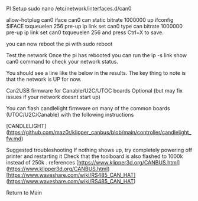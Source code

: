 PI Setup
sudo nano /etc/network/interfaces.d/can0

allow-hotplug can0
iface can0 can static
 bitrate 1000000
 up ifconfig $IFACE txqueuelen 256
 pre-up ip link set can0 type can bitrate 1000000
 pre-up ip link set can0 txqueuelen 256
and press Ctrl+X to save.

you can now reboot the pi with sudo reboot

Test the network
Once the pi has rebooted you can run the ip -s link show can0 command to check your network status.

You should see a line like the below in the results. The key thing to note is that the network is UP for now.

<LinkImageHere>

Can2USB firmware for Canable/U2C/UTOC boards
Optional (but may fix issues if your network doesnt start up)

You can flash candlelight firmware on many of the common boards (UTOC/U2C/Canable) with the following instructions

[CANDLELIGHT] (https://github.com/maz0r/klipper_canbus/blob/main/controller/candlelight_fw.md)

Suggested troubleshooting
If nothing shows up, try completely powering off printer and restarting it
Check that the toolboard is also flashed to 1000k instead of 250k .
references
[https://www.klipper3d.org/CANBUS.html] (https://www.klipper3d.org/CANBUS.html)
[https://www.waveshare.com/wiki/RS485_CAN_HAT] (https://www.waveshare.com/wiki/RS485_CAN_HAT)

Return to Main
